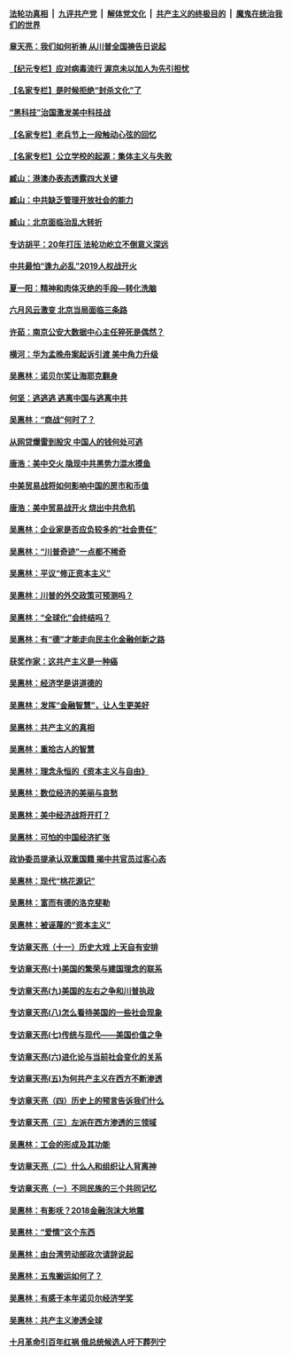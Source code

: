 ####  [法轮功真相](../../../../basic/blob/master/README.md?t=06261802) &nbsp;|&nbsp; [九评共产党](../../../../9ping.md/blob/master/README.md?t=06261802) &nbsp;|&nbsp; [解体党文化](../../../../jtdwh.md/blob/master/README.md?t=06261802)  &nbsp;|&nbsp; [共产主义的终极目的](../../../../gczydzjmd.md/blob/master/README.md?t=06261802) &nbsp;|&nbsp; [魔鬼在统治我们的世界](../../../../mgztzwmdsj.md/blob/master/README.md?t=06261802) 

#### [章天亮：我们如何祈祷 从川普全国祷告日说起](../pages/nsc423/n11944627.md?t=06261802) 

#### [【纪元专栏】应对病毒流行 渥京未以加人为先引担忧](../pages/nsc423/n11875714.md?t=06261802) 

#### [【名家专栏】是时候拒绝“封杀文化”了](../pages/nsc423/n11814093.md?t=06261802) 

#### [“黑科技”治国激发美中科技战](../pages/nsc423/n11638056.md?t=06261802) 

#### [【名家专栏】老兵节上一段触动心弦的回忆](../pages/nsc423/n11646016.md?t=06261802) 

#### [【名家专栏】公立学校的起源：集体主义与失败](../pages/nsc423/n11601833.md?t=06261802) 

#### [臧山：港澳办表态透露四大关键](../pages/nsc423/n11421628.md?t=06261802) 

#### [臧山：中共缺乏管理开放社会的能力](../pages/nsc423/n11407457.md?t=06261802) 

#### [臧山：北京面临治乱大转折](../pages/nsc423/n11406895.md?t=06261802) 

#### [专访胡平：20年打压 法轮功屹立不倒意义深远](../pages/nsc423/n11398800.md?t=06261802) 

#### [中共最怕“逢九必乱”2019人权战开火](../pages/nsc423/n11385248.md?t=06261802) 

#### [夏一阳：精神和肉体灭绝的手段—转化洗脑](../pages/nsc423/n11368250.md?t=06261802) 

#### [六月风云激变 北京当局面临三条路](../pages/nsc423/n11313668.md?t=06261802) 

#### [许茹：南京公安大数据中心主任猝死是偶然？](../pages/nsc423/n11064744.md?t=06261802) 

#### [横河：华为孟晚舟案起诉引渡 美中角力升级](../pages/nsc423/n11027230.md?t=06261802) 

#### [吴惠林：诺贝尔奖让海耶克翻身](../pages/nsc423/n10890049.md?t=06261802) 

#### [何坚：逃逃逃 逃离中国与逃离中共](../pages/nsc423/n10592891.md?t=06261802) 

#### [吴惠林：“商战”何时了？](../pages/nsc423/n10573558.md?t=06261802) 

#### [从网贷爆雷到股灾 中国人的钱何处可逃](../pages/nsc423/n10572800.md?t=06261802) 

#### [唐浩：美中交火 隐现中共黑势力混水摸鱼](../pages/nsc423/n10544040.md?t=06261802) 

#### [中美贸易战将如何影响中国的房市和币值](../pages/nsc423/n10543697.md?t=06261802) 

#### [唐浩：美中贸易战开火 烧出中共危机](../pages/nsc423/n10540126.md?t=06261802) 

#### [吴惠林：企业家是否应负较多的“社会责任”](../pages/nsc423/n10535022.md?t=06261802) 

#### [吴惠林：“川普奇迹”一点都不稀奇](../pages/nsc423/n10512808.md?t=06261802) 

#### [吴惠林：平议“修正资本主义”](../pages/nsc423/n10495724.md?t=06261802) 

#### [吴惠林：川普的外交政策可预测吗？](../pages/nsc423/n10462387.md?t=06261802) 

#### [吴惠林：“全球化”会终结吗？](../pages/nsc423/n10452838.md?t=06261802) 

#### [吴惠林：有“德”才能走向民主化金融创新之路](../pages/nsc423/n10432292.md?t=06261802) 

#### [获奖作家：这共产主义是一种癌](../pages/nsc423/n10431541.md?t=06261802) 

#### [吴惠林：经济学是讲道德的](../pages/nsc423/n10398014.md?t=06261802) 

#### [吴惠林：发挥“金融智慧”，让人生更美好](../pages/nsc423/n10375019.md?t=06261802) 

#### [吴惠林：共产主义的真相](../pages/nsc423/n10351394.md?t=06261802) 

#### [吴惠林：重拾古人的智慧](../pages/nsc423/n10337691.md?t=06261802) 

#### [吴惠林：理念永恒的《资本主义与自由》](../pages/nsc423/n10316274.md?t=06261802) 

#### [吴惠林：数位经济的美丽与哀愁](../pages/nsc423/n10292946.md?t=06261802) 

#### [吴惠林：美中经济战将开打？](../pages/nsc423/n10258825.md?t=06261802) 

#### [吴惠林：可怕的中国经济扩张](../pages/nsc423/n10219147.md?t=06261802) 

#### [政协委员提承认双重国籍 揭中共官员过客心态](../pages/nsc423/n10208809.md?t=06261802) 

#### [吴惠林：现代“桃花源记”](../pages/nsc423/n10185234.md?t=06261802) 

#### [吴惠林：富而有德的洛克斐勒](../pages/nsc423/n10142264.md?t=06261802) 

#### [吴惠林：被诬蔑的“资本主义”](../pages/nsc423/n10124816.md?t=06261802) 

#### [专访章天亮（十一）历史大戏 上天自有安排](../pages/nsc423/n10094905.md?t=06261802) 

#### [专访章天亮(十)美国的繁荣与建国理念的联系](../pages/nsc423/n10094899.md?t=06261802) 

#### [专访章天亮(九)美国的左右之争和川普执政](../pages/nsc423/n10094889.md?t=06261802) 

#### [专访章天亮(八)怎么看待美国的一些社会现象](../pages/nsc423/n10094857.md?t=06261802) 

#### [专访章天亮(七)传统与现代——美国价值之争](../pages/nsc423/n10093140.md?t=06261802) 

#### [专访章天亮(六)进化论与当前社会变化的关系](../pages/nsc423/n10092036.md?t=06261802) 

#### [专访章天亮(五)为何共产主义在西方不断渗透](../pages/nsc423/n10083620.md?t=06261802) 

#### [专访章天亮（四）历史上的预言告诉我们什么](../pages/nsc423/n10083606.md?t=06261802) 

#### [专访章天亮（三）左派在西方渗透的三领域](../pages/nsc423/n10081115.md?t=06261802) 

#### [吴惠林：工会的形成及其功能](../pages/nsc423/n10080633.md?t=06261802) 

#### [专访章天亮（二）什么人和组织让人背离神](../pages/nsc423/n10076637.md?t=06261802) 

#### [专访章天亮（一）不同民族的三个共同记忆](../pages/nsc423/n10074188.md?t=06261802) 

#### [吴惠林：有影呒？2018金融泡沫大地震](../pages/nsc423/n10040534.md?t=06261802) 

#### [吴惠林：“爱情”这个东西](../pages/nsc423/n10019423.md?t=06261802) 

#### [吴惠林：由台湾劳动部政次请辞说起](../pages/nsc423/n9979679.md?t=06261802) 

#### [吴惠林：五鬼搬运如何了？](../pages/nsc423/n9925338.md?t=06261802) 

#### [吴惠林：有感于本年诺贝尔经济学奖](../pages/nsc423/n9871883.md?t=06261802) 

#### [吴惠林：共产主义渗透全球](../pages/nsc423/n9812748.md?t=06261802) 

#### [十月革命引百年红祸 俄总统候选人吁下葬列宁](../pages/nsc423/n9810182.md?t=06261802) 

